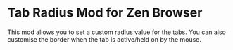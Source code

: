 # Tab Radius Mod for Zen Browser

This mod allows you to set a custom radius value for the tabs.
You can also customise the border when the tab is active/held on
by the mouse.